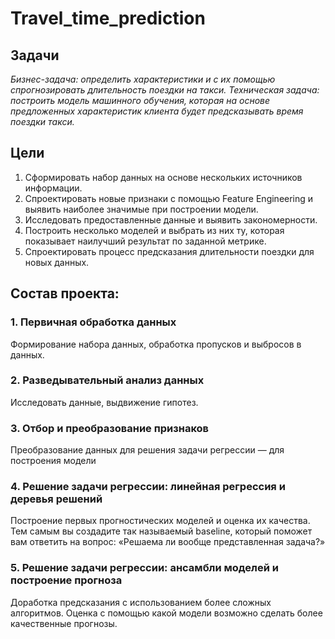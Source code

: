 # Travel_time_prediction

## Задачи

*Бизнес-задача: определить характеристики и с их помощью спрогнозировать длительность поездки на такси.*
*Техническая задача: построить модель машинного обучения, которая на основе предложенных характеристик клиента будет предсказывать время поездки такси.*

## Цели

1. Сформировать набор данных на основе нескольких источников информации.
2. Спроектировать новые признаки с помощью Feature Engineering и выявить наиболее значимые при построении модели.
4. Исследовать предоставленные данные и выявить закономерности.
5. Построить несколько моделей и выбрать из них ту, которая показывает наилучший результат по заданной метрике.
6. Спроектировать процесс предсказания длительности поездки для новых данных.


## Состав проекта:

### 1. Первичная обработка данных
Формирование набора данных, обработка пропусков и выбросов в данных.

### 2. Разведывательный анализ данных
 Исследовать данные, выдвижение гипотез.

### 3. Отбор и преобразование признаков

Преобразование данных для решения задачи регрессии — для построения модели

### 4. Решение задачи регрессии: линейная регрессия и деревья решений

Построение первых прогностических моделей и оценка их качества. Тем самым вы создадите так называемый baseline, который поможет вам ответить на вопрос: «Решаема ли вообще представленная задача?»

### 5. Решение задачи регрессии: ансамбли моделей и построение прогноза

Доработка предсказания с использованием более сложных алгоритмов.
Оценка с помощью какой модели возможно сделать более качественные прогнозы.

